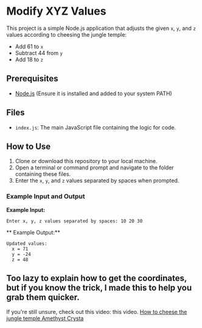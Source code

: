 # Modify XYZ Values

This project is a simple Node.js application that adjusts the given `x`, `y`, and `z` values according to cheesing the jungle temple:

- Add 61 to `x`
- Subtract 44 from `y`
- Add 18 to `z`

## Prerequisites

- [Node.js](https://nodejs.org/) (Ensure it is installed and added to your system PATH)

## Files

- `index.js`: The main JavaScript file containing the logic for code.
## How to Use

1. Clone or download this repository to your local machine.
2. Open a terminal or command prompt and navigate to the folder containing these files.
3. Enter the `x`, `y`, and `z` values separated by spaces when prompted.

### Example Input and Output

**Example Input:**
```
Enter x, y, z values separated by spaces: 10 20 30
```

** Example Output:**
```
Updated values:
  x = 71
  y = -24
  z = 48
```

## Too lazy to explain how to get the coordinates, but if you know the trick, I made this to help you grab them quicker.

If you're still unsure, check out this video: this video. [How to cheese the jungle temple Amethyst Crysta](https://www.youtube.com/watch?v=ktWMzQaXAqE)
